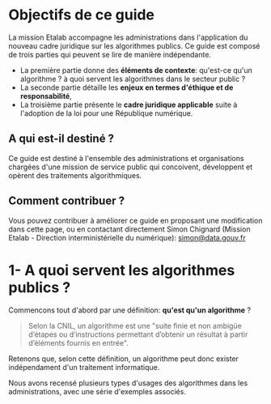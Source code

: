 # Objectifs de ce guide

La mission Etalab accompagne les administrations dans l'application du nouveau cadre juridique sur les algorithmes publics.
Ce guide est composé de trois parties qui peuvent se lire de manière indépendante.
- La première partie donne des **éléments de contexte**: qu'est-ce qu'un algorithme ? à quoi servent les algorithmes dans le secteur public ? 
- La seconde partie détaille les **enjeux en termes d'éthique et de responsabilité**, 
- La troisième partie présente le **cadre juridique applicable** suite à l'adoption de la loi pour une République numérique.

## A qui est-il destiné ?

Ce guide est destiné à l'ensemble des administrations et organisations chargées d'une mission de service public qui concoivent, développent et opèrent des traitements algorithmiques.

## Comment contribuer ? 

Vous pouvez contribuer à améliorer ce guide en proposant une modification dans cette page, ou en contactant directement Simon Chignard (Mission Etalab - Direction interministérielle du numérique): simon@data.gouv.fr

# 1- A quoi servent les algorithmes publics ?

Commencons tout d'abord par une définition: **qu'est qu'un algorithme** ? 
> Selon la CNIL, un algorithme est une "suite finie et non ambigüe d’étapes ou d’instructions permettant d’obtenir un résultat à partir d’éléments fournis en entrée".

Retenons que, selon cette définition, un algorithme peut donc exister indépendament d'un traitement informatique. 

Nous avons recensé plusieurs types d'usages des algorithmes dans les administrations, avec une série d'exemples associés.

